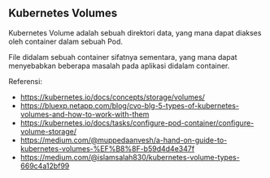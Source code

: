 ## Kubernetes Volumes

Kubernetes Volume adalah sebuah direktori data, yang mana dapat diakses oleh container dalam sebuah Pod. 

File didalam sebuah container sifatnya sementara, yang mana dapat menyebabkan beberapa masalah pada aplikasi didalam container. 


Referensi:
- https://kubernetes.io/docs/concepts/storage/volumes/
- https://bluexp.netapp.com/blog/cvo-blg-5-types-of-kubernetes-volumes-and-how-to-work-with-them
- https://kubernetes.io/docs/tasks/configure-pod-container/configure-volume-storage/
- https://medium.com/@muppedaanvesh/a-hand-on-guide-to-kubernetes-volumes-%EF%B8%8F-b59d4d4e347f
- https://medium.com/@islamsalah830/kubernetes-volume-types-669c4a12bf99
